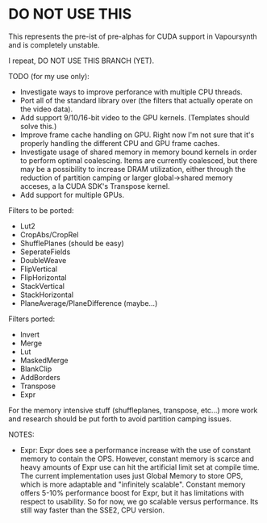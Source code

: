 DO NOT USE THIS
===============

This represents the pre-ist of pre-alphas for CUDA support in Vapoursynth and is completely unstable.

I repeat, DO NOT USE THIS BRANCH (YET).

TODO (for my use only):
   * Investigate ways to improve perforance with multiple CPU threads.
   * Port all of the standard library over (the filters that actually operate on the video data).
   * Add support 9/10/16-bit video to the GPU kernels. (Templates should solve this.)
   * Improve frame cache handling on GPU. Right now I'm not sure that it's properly handling the different CPU and GPU frame caches.
   * Investigate usage of shared memory in memory bound kernels in order to perform optimal coalescing. Items are currently coalesced,
     but there may be a possibility to increase DRAM utilization, either through the reduction of partition camping or larger global->shared
     memory acceses, a la CUDA SDK's Transpose kernel.
   * Add support for multiple GPUs.

Filters to be ported:
   * Lut2
   * CropAbs/CropRel
   * ShufflePlanes (should be easy)
   * SeperateFields
   * DoubleWeave
   * FlipVertical
   * FlipHorizontal
   * StackVertical
   * StackHorizontal
   * PlaneAverage/PlaneDifference (maybe...)

Filters ported:
   * Invert
   * Merge
   * Lut
   * MaskedMerge
   * BlankClip
   * AddBorders
   * Transpose
   * Expr

For the memory intensive stuff (shuffleplanes, transpose, etc...) more work and research should be put forth to avoid partition camping issues.

NOTES:
   * Expr: Expr does see a performance increase with the use of constant memory to contain the OPS. However, constant memory is scarce
   and heavy amounts of Expr use can hit the artificial limit set at compile time. The current implementation uses just Global Memory
   to store OPS, which is more adaptable and "infinitely scalable". Constant memory offers 5-10% performance boost for Expr, but
   it has limitations with respect to usability. So for now, we go scalable versus performance. Its still way faster than the SSE2,
   CPU version.

